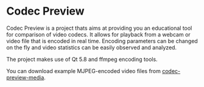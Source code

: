 # Codec Preview
Codec Preview is a project thats aims at providing you an educational tool for comparison of video codecs. It allows for playback from a webcam or video file that is encoded in real time. Encoding parameters can be changed on the fly and video statistics can be easily observed and analyzed.

The project makes use of Qt 5.8 and ffmpeg encoding tools.

You can download example MJPEG-encoded video files from [codec-preview-media](https://github.com/gorge-raccoon/codec-preview-media).
